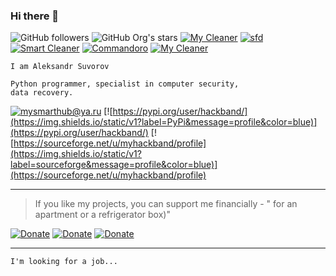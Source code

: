 ### Hi there 👋


![GitHub followers](https://img.shields.io/github/followers/mysmarthub?style=social)
![GitHub Org's stars](https://img.shields.io/github/stars/mysmarthub?style=social)
[![My Cleaner](https://img.shields.io/pypi/dm/mycleaner?label=My%20Cleaner%20PyPi)](https://pypi.org/project/mycleaner/)
[![sfd](https://img.shields.io/pypi/dm/sfd?label=Smart%20Files%20Destroyer%20PyPi)](https://pypi.org/project/sfd/)
[![Smart Cleaner](https://img.shields.io/pypi/dm/smartcleaner?label=Smart%20Cleaner%20PyPi)](https://pypi.org/project/smartcleaner/)
[![Commandoro](https://img.shields.io/pypi/dm/commandoro?label=Commandoro%20PyPi)](https://pypi.org/project/commandoro/)
[![My Cleaner](https://img.shields.io/pypi/dm/linuxautofix?label=Linux%20Auto%20Fix%20PyPi)](https://pypi.org/project/linuxautofix/)

    I am Aleksandr Suvorov
    
    Python programmer, specialist in computer security, 
    data recovery.

[![mysmarthub@ya.ru](https://img.shields.io/static/v1?label=email&message=mysmarthub@ya.ru&color=blue)](mailto:mysmarthub@ya.ru)
[![https://pypi.org/user/hackband/](https://img.shields.io/static/v1?label=PyPi&message=profile&color=blue)](https://pypi.org/user/hackband/)
[![https://sourceforge.net/u/myhackband/profile](https://img.shields.io/static/v1?label=sourceforge&message=profile&color=blue)](https://sourceforge.net/u/myhackband/profile)

---
> If you like my projects, you can support me financially - 
> " for an apartment or a refrigerator box)"

[![Donate](https://img.shields.io/static/v1?label=donate&message=paypal&color=green)](https://paypal.me/myhackband)
[![Donate](https://img.shields.io/static/v1?label=donate&message=yandex&color=yellow)](https://yoomoney.ru/to/4100115206129186)
[![Donate](https://img.shields.io/static/v1?label=donate&message=4048-4150-0400-5852&color=blue)](https://yoomoney.ru/to/4100115206129186)

---
    I'm looking for a job...